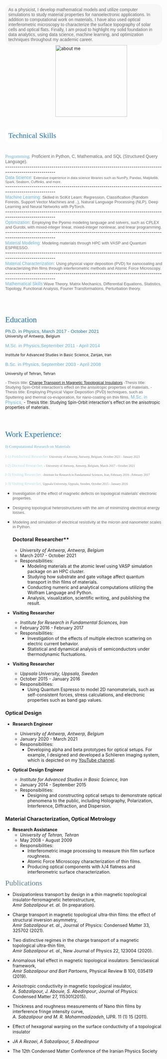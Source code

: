 
<br><br>
<div style="background-color: #f7f7f7; border-radius: 20px; padding: 10px;">
<span style="font-size: 14px; color: dimgray; font-family: 'Avenir Next LT Pro', sans-serif;">As a physicist, I develop mathematical models and utilize computer simulations to study material properties for nanoelectronic applications. In addition to computational work on materials, I have also used optical interferometric microscopy to characterize the surface topography of solar cells and optical flats. Finally, I am proud to highlight my solid foundation in data analytics, using data science, machine learning, and optimization techniques throughout my academic career.</span> </div>
&nbsp;&nbsp;&nbsp;&nbsp;&nbsp;&nbsp;&nbsp;&nbsp;&nbsp;&nbsp;&nbsp;&nbsp;&nbsp;&nbsp;&nbsp; &nbsp; &nbsp; &nbsp; &nbsp; &nbsp; &nbsp; &nbsp;&nbsp;&nbsp;&nbsp;&nbsp;&nbsp;&nbsp;&nbsp;&nbsp;&nbsp; &nbsp; 
<img src="https://raw.githubusercontent.com/AmirSabzalipour/Data_Science/main/images/me.png" alt="about me" width="230">
<br><br><br>
<div style="background-color: white; border-radius: 20px; padding: 10px;">
<span style="font-size: 24px; color:#2171b5 ; font-family: 'Avenir Next LT Pro'">Technical Skills</span> </div>
<br><br>
<span style="font-size: 14px; color: #6baed6; font-family: 'Avenir Next LT Pro'">Programming:</span> <span style="font-size:14px; color:dimgray;  font-family: 'Avenir Next LT Pro', sans-serif;">Proficient in Python, C, Mathematica, and SQL (Structured Query Language).</span> <br>
-------------------------------------------------------------------------------------------------------<br>
<span style="font-size: 14px; color: #6baed6; font-family: 'Avenir Next LT Pro', sans-serif;">Data Science:</span> <span style="font-size:11px;  color:dimgray; font-family: 'Avenir Next LT Pro', sans-serif;">Extensive experience in data science libraries such as NumPy, Pandas, Matplotlib, Spark, Seaborn, Cufflinks, and more.</span> <br>
-------------------------------------------------------------------------------------------------------
<br>
<span style="font-size: 14px; color: #6baed6; font-family: 'Avenir Next LT Pro', sans-serif;">Machine Learning:</span> <span style="font-size:13px;color:dimgray; font-family: 'Avenir Next LT Pro', sans-serif;"> Skilled in SciKit Learn: Regression, Classification (Random Forests, Support Vector Machines and ..), Natural Language Processing (NLP), Deep Learning and Neural Networks with PyTorch.</span> <br>
-------------------------------------------------------------------------------------------------------<br>
<span style="font-size: 14px; color: #6baed6; font-family: 'Avenir Next LT Pro', sans-serif;">Optimization:</span> <span style="font-size:13px;color:dimgray; font-family: 'Avenir Next LT Pro', sans-serif;">Employing the Pyomo modeling language and solvers, such as CPLEX and Gurobi, with mixed-integer linear, mixed-integer nonlinear, and linear programming.</span><br>
-------------------------------------------------------------------------------------------------------<br>
<span style="font-size: 14px; color: #6baed6; font-family: 'Avenir Next LT Pro', sans-serif;">Material Modeling:</span> <span style="font-size:13px;color:dimgray; font-family: 'Avenir Next LT Pro', sans-serif;">Modeling materials through HPC with VASP and Quantum ESPRESSO.</span><br>-------------------------------------------------------------------------------------------------------<br>
<span style="font-size: 14px; color: #6baed6; font-family: 'Avenir Next LT Pro', sans-serif;">Material Characterization:</span>
<span style="font-size:13px;color:dimgray; font-family: 'Avenir Next LT Pro', sans-serif;">Using physical vapor deposition (PVD) for nanocoating and characterizing thin films through interferometric methods and Atomic Force Microscopy.
</span><br>-------------------------------------------------------------------------------------------------------<br>
<span style="font-size: 14px; color: #6baed6; font-family: 'Avenir Next LT Pro', sans-serif;">Mathematical Skills:</span><span style="font-size:13px;color:dimgray; font-family: 'Avenir Next LT Pro', sans-serif;">Wave Theory, Matrix Mechanics, Differential Equations, Statistics, Topology, Functional Analysis, Fourier Transformations, Perturbation theory.
</span> 


<br><br><br>

<span style="font-size: 25px; color: #2171b5 ; font-family: 'Avenir Next LT Pro'">Education </span>

<span style="font-size:15px;color:#2F7A9F; font-family: 'Avenir Next LT Pro', sans-serif;">Ph.D. in Physics, March 2017 - October 2021</span><br>
<span style="font-size:12px;">University of Antwerp, Belgium</span> 

<span style="font-size:15px;color:#6baed6; font-family: 'Avenir Next LT Pro', sans-serif;"> M.Sc. in Physics,September 2011 - April 2014</span>

<span style="font-size:12px;">Institute for Advanced Studies in Basic Science, Zanjan, Iran </span> 

<span style="font-size:15px;color:#6baed6; font-family: 'Avenir Next LT Pro', sans-serif;"> B.Sc. in Physics, September 2003 - April 2008 </span> 

<span style="font-size:12px;">University of Tehran, Tehran</span> 

<span style="font-size:13px;color:dimgray; font-family: 'Avenir Next LT Pro', sans-serif;">- Thesis title: [Charge Transport in Magnetic Topological Insulators](https://repository.uantwerpen.be/docstore/d:irua:8696) </span>
<span style="font-size:13px;color:dimgray; font-family: 'Avenir Next LT Pro', sans-serif;">-Thesis title: Studying Spin-Orbit interaction's effect on the anisotropic properties of materials. </span>
<span style="font-size:13px;color:dimgray; font-family: 'Avenir Next LT Pro', sans-serif;">-Thesis title: Employing Physical Vapor Deposition (PVD) techniques, such as Sputtering and thermal co-evaporation, for nano-coating on thin films.</span>
<span style="font-size:14px; color:#6baed6;">M.Sc. in Physics,</span> <span style="font-size:13px;">- Thesis title: Studying Spin-Orbit interaction's effect on the anisotropic properties of materials. </span> 


<br><br><br>
<span style="font-size: 25px; color: #2171b5 ; font-family: 'Avenir Next LT Pro'"> Work Experience: </span>
<br><br>
<span style="font-size: 13px; color: #6baed6 ; font-family: 'Avenir Next LT Pro'">I) Computational Research on Materials </span>

<span style="font-size: 12px; color: #add8e6 ; font-family: 'Avenir Next LT Pro'"> I-1) Postdoctoral Researcher</span>
<span style="font-size: 10px; color: gray ; font-family: 'Avenir Next LT Pro'"> University of Antwerp, Antwerp, Belgium, October 2021 - January 2023</span>

<span style="font-size: 12px; color: #add8e6 ; font-family: 'Avenir Next LT Pro'"> I-2) Doctoral Researcher, </span>
<span style="font-size: 10px; color: gray ; font-family: 'Avenir Next LT Pro'">- University of Antwerp, Antwerp, Belgium, March 2017 - October 2021 </span>

<span style="font-size: 12px; color: #add8e6 ; font-family: 'Avenir Next LT Pro'"> I-3) Visiting Researcher, </span>
<span style="font-size: 10px; color: gray ; font-family: 'Avenir Next LT Pro'">-Institute for Research in Fundamental Sciences, Iran, February 2016 - February 2017 </span>

<span style="font-size: 12px; color: #add8e6 ; font-family: 'Avenir Next LT Pro'"> I-3) Visiting Researcher, </span>
<span style="font-size: 10px; color: gray ; font-family: 'Avenir Next LT Pro'"> Uppsala University, Uppsala, Sweden, October 2015 - January 2016 </span>


- <span style="font-size:13px; color:dimgray;  font-family: 'Avenir Next LT Pro', sans-serif;">Investigation of the effect of magnetic defects on topological materials' electronic properties.</span> 
- <span style="font-size:13px; color:dimgray;  font-family: 'Avenir Next LT Pro', sans-serif;"> Designing topological heterostructures with the aim of minimizing electrical energy losses.</span> 
- <span style="font-size:13px; color:dimgray;  font-family: 'Avenir Next LT Pro', sans-serif;"> Modeling and simulation of electrical resistivity at the micron and nanometer scales in Python.</span> 


  ### Doctoral Researcher**
  - *University of Antwerp, Antwerp, Belgium*
  - March 2017 - October 2021
  - Responsibilities:
    - Modeling materials at the atomic level using VASP simulation package on an HPC cluster.
    - Studying how substrate and gate voltage affect quantum transport in thin films of materials.
    - Conducting numeric and analytical computations utilizing the Wolfram Language and Python.
    - Analysis, visualization, scientific writing, and publishing the result.

- **Visiting Researcher**
  - *Institute for Research in Fundamental Sciences, Iran*
  - February 2016 - February 2017
  - Responsibilities:
    - Investigation of the effects of multiple electron scattering on electric current behavior.
    - Statistical and dynamical analysis of semiconductors under thermodynamic fluctuations.

- **Visiting Researcher**
  - *Uppsala University, Uppsala, Sweden*
  - October 2015 - January 2016
  - Responsibilities:
    - Using Quantum Espresso to model 2D nanomaterials, such as self-consistent forces, stress calculations, and electronic properties such as band gap values.

### Optical Design

- **Research Engineer**
  - *University of Antwerp, Antwerp, Belgium*
  - January 2020 - March 2021
  - Responsibilities:
    - Developing alpha and beta prototypes for optical setups. For example, I designed and developed a Schlieren imaging system, which is depicted on my [YouTube channel](https://www.youtube.com/channel/UC0ghSST2dX-Yt1UBAKqMLZA).

- **Optical Design Engineer**
  - *Institute for Advanced Studies in Basic Science, Iran*
  - January 2014 - September 2015
  - Responsibilities:
    - Designing and constructing optical setups to demonstrate optical phenomena to the public, including Holography, Polarization, Interference, Diffraction, and Dispersion.

### Material Characterization, Optical Metrology

- **Research Assistance**
  - *University of Tehran, Tehran*
  - May 2008 - August 2009
  - Responsibilities:
    - Interferometric image processing to measure thin film surface roughness.
    - Atomic Force Microscopy characterization of thin films.
    - Producing optical components with λ/4 flatness and interferometric surface characterization.

<span style="font-size: 24px; color: #5b7f95 ; font-family: 'Avenir Next LT Pro'">Publications </span>

- Dissipationless transport by design in a thin magnetic topological insulator-ferromagnetic heterostructure,   
  *Amir Sabzalipour et. al.* (In preparation).
  
- Charge transport in magnetic topological ultra-thin films: the effect of structural inversion asymmetry,   
  *Amir Sabzalipour et. al.*, Journal of Physics: Condensed Matter 33, 325702 (2021).
  
- Two distinctive regimes in the charge transport of a magnetic topological ultra-thin film,   
  *Amir Sabzalipour et. al.*, New Journal of Physics 22, 123004 (2020).
  
- Anomalous Hall effect in magnetic topological insulators: Semiclassical framework,      
  *Amir Sabzalipour and Bart Partoens*, Physical Review B 100, 035419 (2019).
  
- Anisotropic conductivity in magnetic topological insulator,  
  *A. Sabzalipour, J. Abouie, S. Abedinpour*, Journal of Physics: Condensed Matter 27, 115301(2015).
  
- Thickness and roughness measurements of Nano thin films by interference fringe intensity curve,  
  *A. Sabzalipour and M. R. Mohammadizadeh*, IJPR. 11 (1) 15 (2011).
  
- Effect of hexagonal warping on the surface conductivity of a topological insulator  
- *JA A Rezaei, A Sabzalipour, S Abedinpour*  
- The 12th Condensed Matter Conference of the Iranian Physics Society
